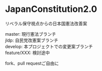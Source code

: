# JapanConstitution2.0
リベラル保守視点からの日本国憲法改善案

master: 現行憲法ブランチ  
jldp: 自民党改憲案ブランチ  
develop: 本プロジェクトでの変更案ブランチ  
feature/XXX: 検討途中

fork、pull requestご自由に
